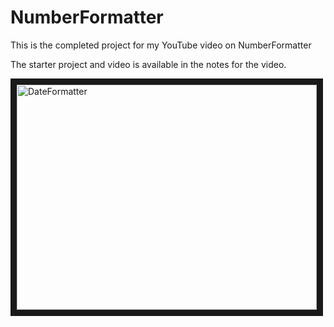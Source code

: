 # NumberFormatter	

This is the completed project for my YouTube video on NumberFormatter

The starter project and video is available in the notes for the video.

<a href="http://www.youtube.com/watch?feature=player_embedded&v=YTnQXz856M4
" target="_blank"><img src="http://img.youtube.com/vi/YTnQXz856M4/0.jpg" 
alt="DateFormatter" width="480" height="360" border="10" /></a>

